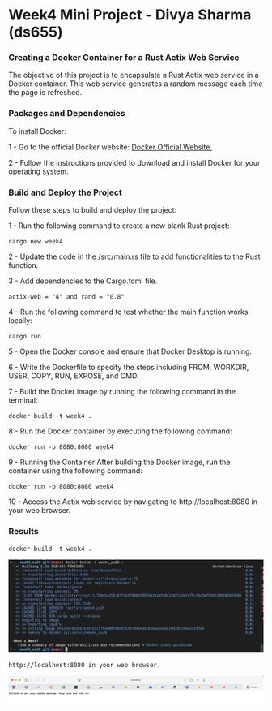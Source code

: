 # Week4 Mini Project - Divya Sharma (ds655)

### Creating a Docker Container for a Rust Actix Web Service

The objective of this project is to encapsulate a Rust Actix web service in a Docker container. This web service generates a random message each time the page is refreshed.

### Packages and Dependencies
To install Docker:

1 - Go to the official Docker website: [Docker Official Website.](https://docs.docker.com/desktop/)

2 - Follow the instructions provided to download and install Docker for your operating system.

### Build and Deploy the Project

Follow these steps to build and deploy the project:

1 - Run the following command to create a new blank Rust project:

    cargo new week4

2 - Update the code in the /src/main.rs file to add functionalities to the Rust function.

3 - Add dependencies to the Cargo.toml file.

    actix-web = "4" and rand = "0.8"

4 - Run the following command to test whether the main function works locally:

    cargo run

5 - Open the Docker console and ensure that Docker Desktop is running.

6 - Write the Dockerfile to specify the steps including FROM, WORKDIR, USER, COPY, RUN, EXPOSE, and CMD.

7 - Build the Docker image by running the following command in the terminal:

    docker build -t week4 .

8 - Run the Docker container by executing the following command:

    docker run -p 8080:8080 week4

9 - Running the Container
After building the Docker image, run the container using the following command:

    docker run -p 8080:8080 week4

10 - Access the Actix web service by navigating to http://localhost:8080 in your web browser.


### Results
    docker build -t week4 .
![Screenshot](screenshots/1.png)


    http://localhost:8080 in your web browser.
![Screenshot](screenshots/4.png)
